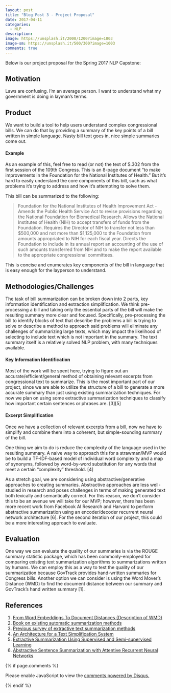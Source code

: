 ```yaml
---
layout: post
title: "Blog Post 3 - Project Proposal"
date: 2017-04-11
categories:
  - NLP
description: 
image: https://unsplash.it/2000/1200?image=1003
image-sm: https://unsplash.it/500/300?image=1003
comments: true
---
```


Below is our project proposal for the Spring 2017 NLP Capstone:

## Motivation
Laws are confusing. I’m an average person. I want to understand what my government is doing in layman’s terms.

## Product
We want to build a tool to help users understand complex congressional bills. We can do that by providing a summary of the key points of a bill written in simple language. Nasty bill text goes in, nice simple summaries come out.

#### Example
As an example of this, feel free to read (or not) the text of S.302 from the first session of the 109th Congress. This is an 8-page document “to make improvements in the Foundation for the National Institutes of Health.” But it’s hard to easily understand the core components of this bill, such as what problems it’s trying to address and how it’s attempting to solve them.

This bill can be summarized to the following:

> Foundation for the National Institutes of Health Improvement Act - Amends the Public Health Service Act to revise provisions regarding the National Foundation for Biomedical Research. Allows the National Institutes of Health (NIH) to accept transfers of funds from the Foundation. Requires the Director of NIH to transfer not less than $500,000 and not more than $1,125,000 to the Foundation from amounts appropriated to NIH for each fiscal year. Directs the Foundation to include in its annual report an accounting of the use of such amounts transferred from NIH and to make the report available to the appropriate congressional committees.

This is concise and enumerates key components of the bill in language that is easy enough for the layperson to understand.

## Methodologies/Challenges
The task of bill summarization can be broken down into 2 parts, key information identification and extraction simplification. We think pre-processing a bill and taking only the essential parts of the bill will make the resulting summary more clear and focused. Specifically, pre-processing the bill to identify blocks of text that describe the problems a bill is trying to solve or describe a method to approach said problems will eliminate any challenges of summarizing large texts, which may impact the likelihood of selecting to include text which is not important in the summary. The text summary itself is a relatively solved NLP problem, with many techniques available.

#### Key Information Identification
Most of the work will be spent here, trying to figure out an accurate/efficient/general method of obtaining relevant excerpts from congressional text to summarize. This is the most important part of our project, since we are able to utilize the structure of a bill to generate a more accurate summary than just using existing summarization techniques. For now we plan on using some extractive summarization techniques to classify how important certain sentences or phrases are. [3][5]

#### Excerpt Simplification
Once we have a collection of relevant excerpts from a bill, now we have to simplify and combine them into a coherent, but simple-sounding summary of the bill.

One thing we aim to do is reduce the complexity of the language used in the resulting summary. A naive way to approach this for a strawman/MVP would be to build a TF-IDF-based model of individual word complexity and a map of synonyms, followed by word-by-word substitution for any words that meet a certain “complexity” threshold. [4]

As a stretch goal, we are considering using abstractive/generative approaches to creating summaries. Abstractive approaches are less well-studied in research and poses challenges in terms of making generated text both lexically and semantically correct. For this reason, we don’t consider this to be an avenue we will take for our MVP; however, there has been more recent work from Facebook AI Research and Harvard to perform abstractive summarization using an encoder/decoder recurrent neural network architecture [6]. For the second iteration of our project, this could be a more interesting approach to evaluate.

## Evaluation
One way we can evaluate the quality of our summaries is via the ROUGE summary statistic package, which has been commonly-employed for comparing existing text summarization algorithms to summarizations written by humans. We can employ this as a way to test the quality of our summarization because GovTrack provides hand-written summaries for Congress bills. Another option we can consider is using the Word Mover’s Distance (WMD) to find the document distance between our summary and GovTrack’s hand written summary [1].

## References
1. [From Word Embeddings To Document Distances (Description of WMD)](http://mkusner.github.io/publications/WMD.pdf)
2. [Book on existing automatic summarization methods](https://www.cis.upenn.edu/~nenkova/1500000015-Nenkova.pdf)
3. [Previous survey of extractive text summarization methods](https://pdfs.semanticscholar.org/7e30/d0c7aaaed7fa2d04fc8cc0fd3af8e24ca385.pdf)
4. [An Architecture for a Text Simplification System](http://ieeexplore.ieee.org/stamp/stamp.jsp?arnumber=1182292)
5. [Extractive Summarization Using Supervised and Semi-supervised Learning](http://anthology.aclweb.org/C/C08/C08-1124.pdf)
6. [Abstractive Sentence Summarization with Attentive Recurrent Neural Networks](http://nlp.seas.harvard.edu/papers/naacl16_summary.pdf)





{% if page.comments %}
<div id="disqus_thread"></div>
<script>

/**
*  RECOMMENDED CONFIGURATION VARIABLES: EDIT AND UNCOMMENT THE SECTION BELOW TO INSERT DYNAMIC VALUES FROM YOUR PLATFORM OR CMS.
*  LEARN WHY DEFINING THESE VARIABLES IS IMPORTANT: https://disqus.com/admin/universalcode/#configuration-variables*/

var PAGE_URL = "https://asethi77.github.io/musical-octo-parakeet";
var PAGE_ID = "BLOG_POST_3";

var disqus_config = function () {
this.page.url = PAGE_URL;
this.page.identifier = PAGE_IDENTIFIER;
};

(function() { // DON'T EDIT BELOW THIS LINE
var d = document, s = d.createElement('script');
s.src = 'https://https-asethi77-github-io-musical-octo-parakeet.disqus.com/embed.js';
s.setAttribute('data-timestamp', +new Date());
(d.head || d.body).appendChild(s);
})();
</script>
<noscript>Please enable JavaScript to view the <a href="https://disqus.com/?ref_noscript">comments powered by Disqus.</a></noscript>

{% endif %}
